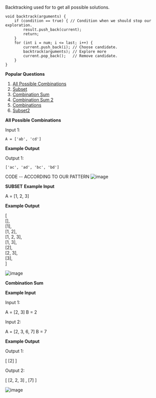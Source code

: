 
Backtracking used for to get all possible solutions.

```
void backtrack(arguments) {
	if (condition == true) { // Condition when we should stop our exploration.
		result.push_back(current);
		return;
	}
	for (int i = num; i <= last; i++) {
		current.push_back(i); // Choose candidate.
		backtrack(arguments); // Explore more
		current.pop_back();   // Remove candidate.
	}
}
```
**Popular Questions**

 1. [All Possible Combinations](https://www.interviewbit.com/problems/all-possible-combinations/)
 2. [Subset](https://www.interviewbit.com/problems/subset/)
 3. [Combination Sum](https://www.interviewbit.com/problems/combination-sum/)
 4. [Combination Sum 2](https://www.interviewbit.com/problems/combination-sum-ii/)
 5. [Combinations](https://www.interviewbit.com/problems/combinations/)
 6. [Subset2](https://www.interviewbit.com/problems/subsets-ii/)

**All Possible Combinations**

Input 1:

```
A = ['ab', 'cd']
```
**Example Output**  

Output 1:

```
['ac', 'ad', 'bc', 'bd']
```
CODE -- ACCORDING TO OUR PATTERN
![image](https://github.com/user-attachments/assets/f00d62aa-1a01-4080-9dfb-c872e5e6b663)


**SUBSET**
**Example Input**  

A = [1, 2, 3]

  
  
**Example Output**  

[  
 [],  
 [1],  
 [1, 2],  
 [1, 2, 3],  
 [1, 3],  
 [2],  
 [2, 3],  
 [3],  
]

![image](https://github.com/user-attachments/assets/96978d2d-5be0-4b1b-b243-507484208465)

**Combination Sum**

**Example Input**  

Input 1:

A = [2, 3]
B = 2

Input 2:

A = [2, 3, 6, 7]
B = 7

**Example Output**  

Output 1:

[ [2] ]

Output 2:

[ [2, 2, 3] , [7] ]

![image](https://github.com/user-attachments/assets/8d5d7fdd-b505-4cde-aa50-12084f495ae8)

